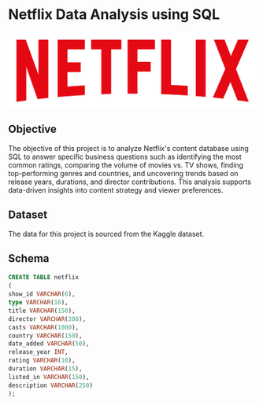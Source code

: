   # Netflix Data Analysis using SQL
 ![Netflix_logo](https://github.com/SimranjeetG/Netflix_project_SQL-/blob/main/logo.png )

## Objective
The objective of this project is to analyze Netflix's content database using SQL to answer specific business questions such as identifying the most common ratings, comparing the volume of movies vs. TV shows, finding top-performing genres and countries, and uncovering trends based on release years, durations, and director contributions. This analysis supports data-driven insights into content strategy and viewer preferences.

## Dataset
The data for this project is sourced from the Kaggle dataset.

## Schema
```sql
CREATE TABLE netflix 
( 
show_id	VARCHAR(6),
type VARCHAR(10),
title VARCHAR(150),
director VARCHAR(208),
casts VARCHAR(1000),
country	VARCHAR(150),
date_added VARCHAR(50),
release_year INT,
rating VARCHAR(10),
duration VARCHAR(15),
listed_in VARCHAR(150),
description VARCHAR(250)
);
```



